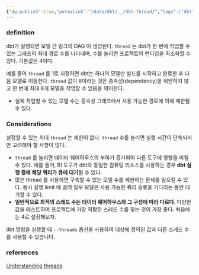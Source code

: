 ```yaml
---
{"dg-publish":true,"permalink":"/data/dbt/__/dbt-thread/","tags":["dbt","thread"],"noteIcon":""}
---
```


### definition

dbt가 실행되면 모델 간 링크의 DAG 이 생성된다.
`thread` 는 dbt가 한 번에 작업할 수 있는 그래프의 최대 경로 수를 나타내며, 수를 늘리면 프로젝트의 런타임을 최소화할 수 있다. 기본값은 4이다.

예를 들어 `thread` 를 1로 지정하면 dbt는 하나의 모델만 빌드를 시작하고 완료한 후 다음 모델로 이동한다. `thread` 값이 8이라는 것은 종속성(dependency)을 위반하지 않고 한 번에 최대 8개 모델을 작업할 수 있음을 의미한다.
- 실제 작업할 수 있는 모델 수는 종속성 그래프에서 사용 가능한 경로에 의해 제한될 수 있다.

### Considerations

설정할 수 있는 최대 `thread` 는 제한이 없다. `thread` 수를 늘리면 실행 시간이 단축되지만 고려해야 할 사항이 많다.
- `thread` 를 늘리면 데이터 웨어하우스의 부하가 증가하여 다른 도구에 영향을 미칠 수 있다. 예를 들어, BI 도구가 dbt와 동일한 컴퓨팅 리소스를 사용하는 경우 **dbt 실행 중에 해당 쿼리가 큐에 대기**될 수 있다.
- 많은 thread 를 사용하면 구축할 수 있는 모델 수를 제한하는 문제를 일으킬 수 있다. 동시 실행 limit 에 걸려 일부 모델은 사용 가능한 쿼리 슬롯을 기다리는 동안 대기할 수 있다.
- **일반적으로 최적의 스레드 수는 데이터 웨어하우스와 그 구성에 따라 다르다**. 다양한 값을 테스트하여 프로젝트에 가장 적합한 스레드 수를 찾는 것이 가장 좋다. 처음에는 4로 설정해보자.

dbt 명령을 실행할 때 `--threads` 옵션을 사용하여 대상에 정의된 값과 다른 스레드 수를 사용할 수 있습니다.

### references
[Understanding threads​](https://docs.getdbt.com/docs/core/connection-profiles#understanding-threads "Direct link to heading")